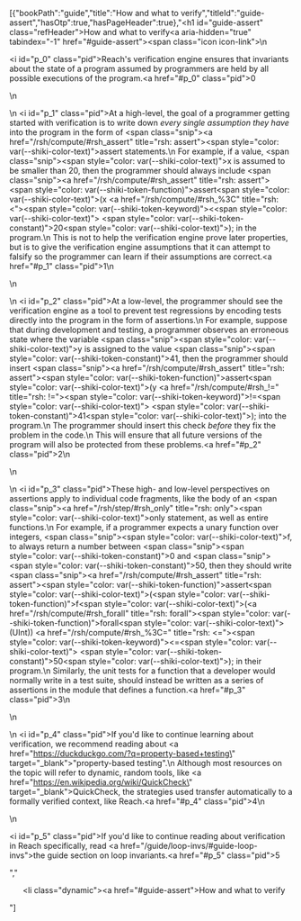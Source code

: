 [{"bookPath":"guide","title":"How and what to verify","titleId":"guide-assert","hasOtp":true,"hasPageHeader":true},"<h1 id=\"guide-assert\" class=\"refHeader\">How and what to verify<a aria-hidden=\"true\" tabindex=\"-1\" href=\"#guide-assert\"><span class=\"icon icon-link\"></span></a></h1>\n<p><i id=\"p_0\" class=\"pid\"></i>Reach's verification engine ensures that invariants about the state of a program assumed by programmers are held by all possible executions of the program.<a href=\"#p_0\" class=\"pid\">0</a></p>\n<p>\n  <i id=\"p_1\" class=\"pid\"></i>At a high-level, the goal of a programmer getting started with verification is to write down <em>every single assumption they have</em> into the program in the form of <span class=\"snip\"><a href=\"/rsh/compute/#rsh_assert\" title=\"rsh: assert\"><span style=\"color: var(--shiki-color-text)\">assert</span></a></span> statements.\n  For example, if a value, <span class=\"snip\"><span style=\"color: var(--shiki-color-text)\">x</span></span> is assumed to be smaller than 20, then the programmer should always include <span class=\"snip\"><a href=\"/rsh/compute/#rsh_assert\" title=\"rsh: assert\"><span style=\"color: var(--shiki-token-function)\">assert</span></a><span style=\"color: var(--shiki-color-text)\">(x </span><a href=\"/rsh/compute/#rsh_%3C\" title=\"rsh: <\"><span style=\"color: var(--shiki-token-keyword)\">&lt;</span></a><span style=\"color: var(--shiki-color-text)\"> </span><span style=\"color: var(--shiki-token-constant)\">20</span><span style=\"color: var(--shiki-color-text)\">);</span></span> in the program.\n  This is not to help the verification engine prove later properties, but is to give the verification engine assumptions that it can attempt to falsify so the programmer can learn if their assumptions are correct.<a href=\"#p_1\" class=\"pid\">1</a>\n</p>\n<p>\n  <i id=\"p_2\" class=\"pid\"></i>At a low-level, the programmer should see the verification engine as a tool to prevent test regressions by encoding tests directly into the program in the form of assertions.\n  For example, suppose that during development and testing, a programmer observes an erroneous state where the variable <span class=\"snip\"><span style=\"color: var(--shiki-color-text)\">y</span></span> is assigned to the value <span class=\"snip\"><span style=\"color: var(--shiki-token-constant)\">41</span></span>, then the programmer should insert <span class=\"snip\"><a href=\"/rsh/compute/#rsh_assert\" title=\"rsh: assert\"><span style=\"color: var(--shiki-token-function)\">assert</span></a><span style=\"color: var(--shiki-color-text)\">(y </span><a href=\"/rsh/compute/#rsh_!=\" title=\"rsh: !=\"><span style=\"color: var(--shiki-token-keyword)\">!=</span></a><span style=\"color: var(--shiki-color-text)\"> </span><span style=\"color: var(--shiki-token-constant)\">41</span><span style=\"color: var(--shiki-color-text)\">);</span></span> into the program.\n  The programmer should insert this check <em>before</em> they fix the problem in the code.\n  This will ensure that all future versions of the program will also be protected from these problems.<a href=\"#p_2\" class=\"pid\">2</a>\n</p>\n<p>\n  <i id=\"p_3\" class=\"pid\"></i>These high- and low-level perspectives on assertions apply to individual code fragments, like the body of an <span class=\"snip\"><a href=\"/rsh/step/#rsh_only\" title=\"rsh: only\"><span style=\"color: var(--shiki-color-text)\">only</span></a></span> statement, as well as entire functions.\n  For example, if a programmer expects a unary function over integers, <span class=\"snip\"><span style=\"color: var(--shiki-color-text)\">f</span></span>, to always return a number between <span class=\"snip\"><span style=\"color: var(--shiki-token-constant)\">0</span></span> and <span class=\"snip\"><span style=\"color: var(--shiki-token-constant)\">50</span></span>, then they should write <span class=\"snip\"><a href=\"/rsh/compute/#rsh_assert\" title=\"rsh: assert\"><span style=\"color: var(--shiki-token-function)\">assert</span></a><span style=\"color: var(--shiki-color-text)\">(</span><span style=\"color: var(--shiki-token-function)\">f</span><span style=\"color: var(--shiki-color-text)\">(</span><a href=\"/rsh/compute/#rsh_forall\" title=\"rsh: forall\"><span style=\"color: var(--shiki-token-function)\">forall</span></a><span style=\"color: var(--shiki-color-text)\">(UInt)) </span><a href=\"/rsh/compute/#rsh_%3C=\" title=\"rsh: <=\"><span style=\"color: var(--shiki-token-keyword)\">&lt;=</span></a><span style=\"color: var(--shiki-color-text)\"> </span><span style=\"color: var(--shiki-token-constant)\">50</span><span style=\"color: var(--shiki-color-text)\">);</span></span> in their program.\n  Similarly, the unit tests for a function that a developer would normally write in a test suite, should instead be written as a series of assertions in the module that defines a function.<a href=\"#p_3\" class=\"pid\">3</a>\n</p>\n<p>\n  <i id=\"p_4\" class=\"pid\"></i>If you'd like to continue learning about verification, we recommend reading about <a href=\"https://duckduckgo.com/?q=property-based+testing\" target=\"_blank\">\"property-based testing\"</a>.\n  Although most resources on the topic will refer to dynamic, random tools, like <a href=\"https://en.wikipedia.org/wiki/QuickCheck\" target=\"_blank\">QuickCheck</a>, the strategies used transfer automatically to a formally verified context, like Reach.<a href=\"#p_4\" class=\"pid\">4</a>\n</p>\n<p><i id=\"p_5\" class=\"pid\"></i>If you'd like to continue reading about verification in Reach specifically, read <a href=\"/guide/loop-invs/#guide-loop-invs\">the guide section on loop invariants</a>.<a href=\"#p_5\" class=\"pid\">5</a></p>","<ul><li class=\"dynamic\"><a href=\"#guide-assert\">How and what to verify</a></li></ul>"]